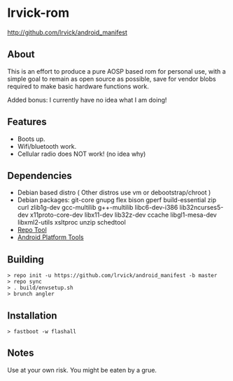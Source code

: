 # lrvick-rom #

<http://github.com/lrvick/android_manifest>

## About ##

This is an effort to produce a pure AOSP based rom for personal use, with a
simple goal to remain as open source as possible, save for vendor blobs
required to make basic hardware functions work.

Added bonus: I currently have no idea what I am doing!

## Features ##

  * Boots up. 
  * Wifi/bluetooth work.
  * Cellular radio does NOT work! (no idea why)

## Dependencies ##

 * Debian based distro ( Other distros use vm or debootstrap/chroot )
 * Debian packages:
			git-core gnupg flex bison gperf build-essential
  		zip curl zlib1g-dev gcc-multilib g++-multilib libc6-dev-i386
  		lib32ncurses5-dev x11proto-core-dev libx11-dev lib32z-dev ccache
  		libgl1-mesa-dev libxml2-utils xsltproc unzip schedtool
 * [Repo Tool](http://github.com/lrvick/android_manifest)
 * [Android Platform Tools](https://developer.android.com/sdk/installing/index.html?pkg=tools)

## Building ##

```
> repo init -u https://github.com/lrvick/android_manifest -b master
> repo sync
> . build/envsetup.sh
> brunch angler
```
## Installation ##

```
> fastboot -w flashall
```

## Notes ##

Use at your own risk. You might be eaten by a grue.
